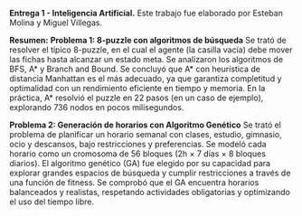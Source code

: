 **Entrega 1 - Inteligencia Artificial.**
Este trabajo fue elaborado por Esteban Molina y Miguel Villegas.

**Resumen:**
**Problema 1: 8-puzzle con algoritmos de búsqueda**
Se trató de resolver el típico 8-puzzle, en el cual el agente (la casilla vacía) debe mover las fichas hasta alcanzar un estado meta. Se analizaron los algoritmos de BFS, A* y Branch and Bound. Se concluyó que A* con heurística de distancia Manhattan es el más adecuado, ya que garantiza completitud y optimalidad con un rendimiento eficiente en tiempo y memoria. En la práctica, A* resolvió el puzzle en 22 pasos (en un caso de ejemplo), explorando 736 nodos en pocos milisegundos.


**Problema 2: Generación de horarios con Algoritmo Genético**
Se trató el problema de planificar un horario semanal con clases, estudio, gimnasio, ocio y descansos, bajo restricciones y preferencias. Se modeló cada horario como un cromosoma de 56 bloques (2h × 7 días × 8 bloques diarios). El algoritmo genético (GA) fue elegido por su capacidad para explorar grandes espacios de búsqueda y cumplir restricciones a través de una función de fitness. Se comprobó que el GA encuentra horarios balanceados y realistas, respetando actividades obligatorias y optimizando el uso del tiempo libre.
